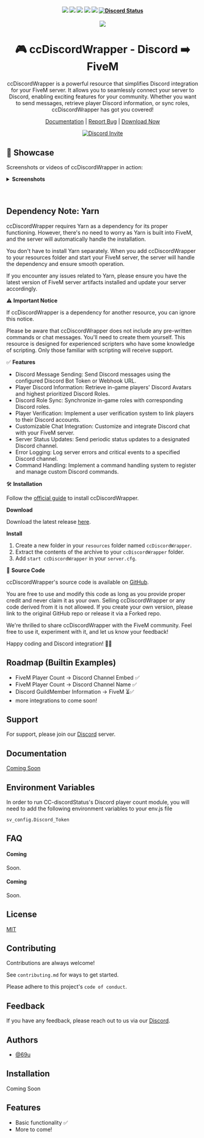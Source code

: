 <h4 align="center">
	<img src="https://img.shields.io/github/release/Concept-Collective/ccDiscordWrapper.png">
	<img src="https://img.shields.io/github/last-commit/Concept-Collective/ccDiscordWrapper">
	<img src="https://img.shields.io/github/license/Concept-Collective/ccDiscordWrapper.png">
	<img src="https://img.shields.io/github/issues/Concept-Collective/ccDiscordWrapper.png">
	<img src="https://img.shields.io/github/contributors/Concept-Collective/ccDiscordWrapper.png">
	<a href="https://discord.gg/PSqXgg8v8M" title=""><img alt="Discord Status" src="https://discordapp.com/api/guilds/807309391849062480/widget.png"></a>
</h4>

<div align="center">
	<img src="https://cdn.discordapp.com/attachments/672308435534086149/1132611001381044224/giphy_2.gif">
	<h1 align="center">🎮 ccDiscordWrapper - Discord ➡️ FiveM</h1>
	<p align="center">
	    ccDiscordWrapper is a powerful resource that simplifies Discord integration for your FiveM server. It allows you to seamlessly connect your server to Discord, enabling exciting features for your community. 	    Whether you want to send messages, retrieve player Discord information, or sync roles, ccDiscordWrapper has got you covered!
	    <br/>
  	</p>
	
[Documentation](https://docs.conceptcollective.net/docs/category/-cc-discord-wrapper) | [Report Bug](https://github.com/Concept-Collective/ccDiscordWrapper/issues) | [Download Now](https://github.com/Concept-Collective/ccDiscordWrapper/releases)
 
<a href="https://discord.gg/PSqXgg8v8M" title=""><img alt="Discord Invite" src="https://discordapp.com/api/guilds/807309391849062480/widget.png?style=banner2"></a>
</div>

## 🎨 Showcase

Screenshots or videos of ccDiscordWrapper in action:

<details>
  <summary><strong>Screenshots</strong></summary>
<br>
  
![image|620x500](upload://kNBuwJpWR8bnvaxU9qE1idT91BR.png)

![image|690x393](upload://fH2HEIDdwOyjljCn4u2FVdqvY72.jpeg)

![image|390x500](upload://h9YUoneWbk1ApWLYpIaH9TRahDz.png)

</br>
</details>
<br /><br />

## Dependency Note: Yarn

ccDiscordWrapper requires Yarn as a dependency for its proper functioning. However, there's no need to worry as Yarn is built into FiveM, and the server will automatically handle the installation.

You don't have to install Yarn separately. When you add ccDiscordWrapper to your resources folder and start your FiveM server, the server will handle the dependency and ensure smooth operation.

If you encounter any issues related to Yarn, please ensure you have the latest version of FiveM server artifacts installed and update your server accordingly.

:warning: **Important Notice**

If ccDiscordWrapper is a dependency for another resource, you can ignore this notice.

Please be aware that ccDiscordWrapper does not include any pre-written commands or chat messages. You'll need to create them yourself. This resource is designed for experienced scripters who have some knowledge of scripting. Only those familiar with scripting will receive support.

:white_check_mark: **Features**

- Discord Message Sending: Send Discord messages using the configured Discord Bot Token or Webhook URL.
- Player Discord Information: Retrieve in-game players' Discord Avatars and highest prioritized Discord Roles.
- Discord Role Sync: Synchronize in-game roles with corresponding Discord roles.
- Player Verification: Implement a user verification system to link players to their Discord accounts.
- Customizable Chat Integration: Customize and integrate Discord chat with your FiveM server.
- Server Status Updates: Send periodic status updates to a designated Discord channel.
- Error Logging: Log server errors and critical events to a specified Discord channel.
- Command Handling: Implement a command handling system to register and manage custom Discord commands.

:hammer_and_wrench: **Installation**

Follow the [official guide](https://docs.conceptcollective.net/docs/fivem-resources/Free/ccDiscordWrapper/Introduction/) to install ccDiscordWrapper.

**Download**

Download the latest release [here](https://github.com/Concept-Collective/ccDiscordWrapper/releases).

**Install**

1. Create a new folder in your `resources` folder named `ccDiscordWrapper`.
2. Extract the contents of the archive to your `ccDiscordWrapper` folder.
3. Add `start ccDiscordWrapper` in your `server.cfg`.

:seedling: **Source Code**

ccDiscordWrapper's source code is available on [GitHub](https://github.com/Concept-Collective/ccDiscordWrapper).

You are free to use and modify this code as long as you provide proper credit and never claim it as your own. Selling ccDiscordWrapper or any code derived from it is not allowed. If you create your own version, please link to the original GitHub repo or release it via a Forked repo.

We're thrilled to share ccDiscordWrapper with the FiveM community. Feel free to use it, experiment with it, and let us know your feedback!

Happy coding and Discord integration! 🚀😄


## Roadmap (Builtin Examples)

- FiveM Player Count -> Discord Channel Embed ✅
- FiveM Player Count -> Discord Channel Name  ✅
- Discord GuildMember Information -> FiveM ⏳✅
- more integrations to come soon!

## Support

For support, please join our [Discord](https://discord.conceptcollective.net) server.


## Documentation

[Coming Soon](https://docs.conceptcollective.net)


## Environment Variables

In order to run CC-discordStatus's Discord player count module, you will need to add the following environment variables to your env.js file

`sv_config.Discord_Token`

## FAQ

#### Coming

Soon.

#### Coming

Soon.

## License

[MIT](https://choosealicense.com/licenses/mit/)


## Contributing

Contributions are always welcome!

See `contributing.md` for ways to get started.

Please adhere to this project's `code of conduct`.


## Feedback

If you have any feedback, please reach out to us via our [Discord](https://discord.conceptcollective.net).

## Authors

- [@69u](https://www.github.com/69u)


## Installation

Coming Soon
## Features

- Basic functionality ✅
- More to come!
